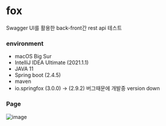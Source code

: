 # fox
Swagger UI를 활용한 back-front간 rest api 테스트

### environment
- macOS Big Sur
- IntelliJ IDEA Ultimate (2021.1.1)
- JAVA 11
- Spring boot (2.4.5)
- maven
- io.springfox (3.0.0) -> (2.9.2) 버그때문에 개발중 version down

### Page
![image](https://user-images.githubusercontent.com/30011635/117239345-8c164180-ae69-11eb-96c6-a5024640b0c8.png)

